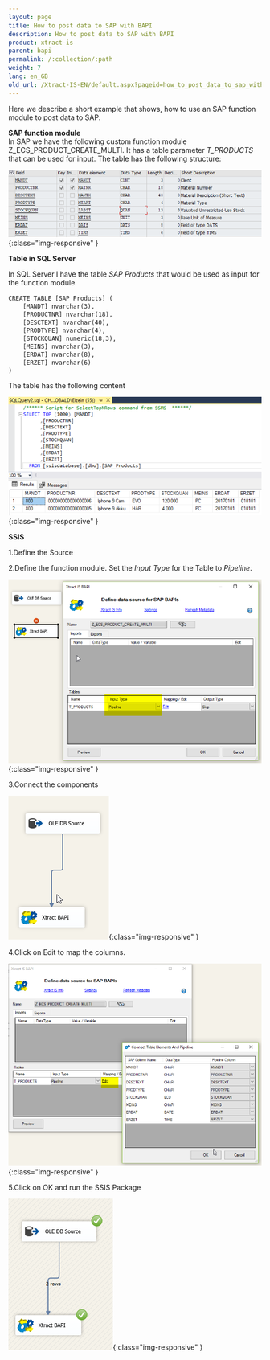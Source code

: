 ```yaml
---
layout: page
title: How to post data to SAP with BAPI
description: How to post data to SAP with BAPI
product: xtract-is
parent: bapi
permalink: /:collection/:path
weight: 7
lang: en_GB
old_url: /Xtract-IS-EN/default.aspx?pageid=how_to_post_data_to_sap_with_bapi
---
```


Here we describe a short example that shows, how to use an SAP function module to post data to SAP. 

**SAP function module**<br>
In SAP we have the following custom function module Z_ECS_PRODUCT_CREATE_MULTI. 
It has a table parameter *T_PRODUCTS* that can be used for input. The table has the following structure:

![ssis-write-sap-01](/img/content/ssis-write-sap-01.png){:class="img-responsive" }

**Table in SQL Server**

In SQL Server I have the table *SAP Products* that would be used as input for the function module. 

```
CREATE TABLE [SAP Products] (
    [MANDT] nvarchar(3), 
    [PRODUCTNR] nvarchar(18),
    [DESCTEXT] nvarchar(40),
    [PRODTYPE] nvarchar(4),
    [STOCKQUAN] numeric(18,3),
    [MEINS] nvarchar(3),
    [ERDAT] nvarchar(8),
    [ERZET] nvarchar(6)
)
```

The table has the following content

![ssis-write-sql-01](/img/content/ssis-write-sql-01.png){:class="img-responsive" }

**SSIS**

1.Define the Source

2.Define the function module. Set the *Input Type* for the Table to *Pipeline*.


![ssis-write-xtractis-fuba-01](/img/content/ssis-write-xtractis-fuba-01.png){:class="img-responsive" }

3.Connect the components

![ssis-write-xtractis-fuba-02](/img/content/ssis-write-xtractis-fuba-02.png){:class="img-responsive" }

4.Click on Edit to map the columns. 

![ssis-write-xtractis-fuba-03](/img/content/ssis-write-xtractis-fuba-03.png){:class="img-responsive" }

5.Click on OK and run the SSIS Package 

![ssis-write-xtractis-fuba-04](/img/content/ssis-write-xtractis-fuba-04.png){:class="img-responsive" }